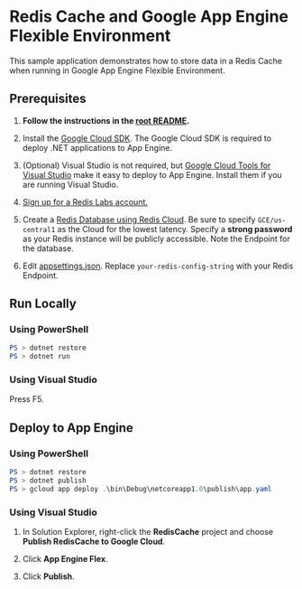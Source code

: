 # Redis Cache and Google App Engine Flexible Environment

This sample application demonstrates how to store data in a Redis Cache
when running in Google App Engine Flexible Environment.

## Prerequisites

1.  **Follow the instructions in the [root README](../../../README.md).**
  
2.  Install the [Google Cloud SDK](https://cloud.google.com/sdk/).
    The Google Cloud SDK is required to deploy .NET applications to App Engine.

3.  (Optional) Visual Studio is not required, but
    [Google Cloud Tools for Visual Studio](
        https://marketplace.visualstudio.com/items?itemName=GoogleCloudTools.GoogleCloudPlatformExtensionforVisualStudio)
    make it easy to deploy to App Engine.  Install them if you are running 
    Visual Studio.

4.  [Sign up for a Redis Labs account.](https://redislabs.com/#signup-box)

5.  Create a [Redis Database using Redis Cloud](
        https://redislabs.com/redis-howto#create-a-database-using-redis-cloud).
    Be sure to specify `GCE/us-central1` as the Cloud for the lowest latency.
    Specify a **strong password** as your Redis instance will be publicly
    accessible.  Note the Endpoint for the database.

4.  Edit [appsettings.json](appsettings.json).  Replace 
    `your-redis-config-string` with your Redis Endpoint.

## Run Locally

### Using PowerShell
```psm1
PS > dotnet restore
PS > dotnet run
```

### Using Visual Studio
Press F5.

## Deploy to App Engine

### Using PowerShell

```psm1
PS > dotnet restore
PS > dotnet publish
PS > gcloud app deploy .\bin\Debug\netcoreapp1.0\publish\app.yaml
```

### Using Visual Studio

1.  In Solution Explorer, right-click the **RedisCache** project and choose 
    **Publish RedisCache to Google Cloud**.

2.  Click **App Engine Flex**.

3.  Click **Publish**.

